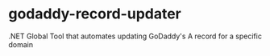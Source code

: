 # godaddy-record-updater
.NET Global Tool that automates updating GoDaddy's A record for a specific domain
